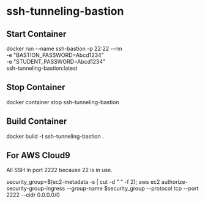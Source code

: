 # ssh-tunneling-bastion

## Start Container
docker run --name ssh-bastion -p 22:22 --rm \
    -e "BASTION_PASSWORD=Abcd1234" \
    -e "STUDENT_PASSWORD=Abcd1234" \
    ssh-tunneling-bastion:latest

## Stop Container
docker container stop ssh-tunneling-bastion

## Build Container
docker build -t ssh-tunneling-bastion .


## For AWS Cloud9
All SSH in port 2222 because 22 is in use.

security_group=$(ec2-metadata -s | cut -d " " -f 2);
aws ec2 authorize-security-group-ingress --group-name $security_group --protocol tcp --port 2222 --cidr 0.0.0.0/0
